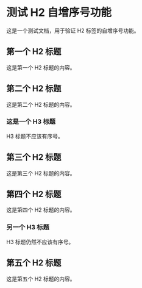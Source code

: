 # 测试 H2 自增序号功能

这是一个测试文档，用于验证 H2 标签的自增序号功能。

## 第一个 H2 标题

这是第一个 H2 标题的内容。

## 第二个 H2 标题

这是第二个 H2 标题的内容。

### 这是一个 H3 标题

H3 标题不应该有序号。

## 第三个 H2 标题

这是第三个 H2 标题的内容。

## 第四个 H2 标题

这是第四个 H2 标题的内容。

### 另一个 H3 标题

H3 标题仍然不应该有序号。

## 第五个 H2 标题

这是第五个 H2 标题的内容。
